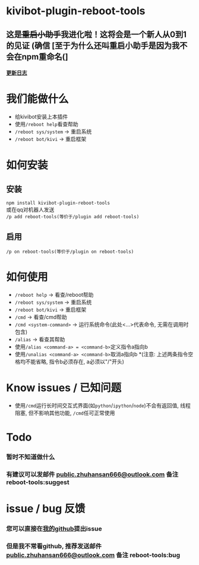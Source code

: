 # kivibot-plugin-reboot-tools
## 这是<del>重启小助手</del>我进化啦！这将会是一个新人从0到1的见证 (确信 \[至于为什么还叫重启小助手是因为我不会在npm重命名(]
#### [更新日志](updatelog.md)


# 我们能做什么
* 给kivibot安装上本插件
* 使用`/reboot help`看查帮助
* `/reboot sys/system`  ->  重启系统
* `/reboot bot/kivi`  ->  重启框架

# 如何安装
## 安装
``npm install kivibot-plugin-reboot-tools`` <br>
或在qq对机器人发送 <br>
``/p add reboot-tools(等价于/plugin add reboot-tools)``

## 启用
``/p on reboot-tools(等价于/plugin on reboot-tools)``


# 如何使用
* `/reboot help`  ->  看查/reboot帮助
* `/reboot sys/system`  ->  重启系统
* `/reboot bot/kivi`  ->  重启框架
* `/cmd`  ->  看查/cmd帮助
* `/cmd <system-command>`  ->  运行系统命令(此处<...>代表命令, 无需在调用时包含)
* `/alias`  ->  看查其帮助
* 使用`/alias <command-a> = <command-b>`定义指令a指向b
* 使用`/unalias <command-a> <command-b>`取消a指向b
*(注意: 上述两条指令空格均不能省略, 指令b必须存在, a必须以"/"开头)


# Know issues / 已知问题
* 使用`/cmd`运行长时间交互式界面(如`python`/`ipython`/`node`)不会有返回值, 线程阻塞, 但不影响其他功能, `/cmd`任可正常使用

# Todo
<!-- ## 内部
## 外部 -->
### 暂时不知道做什么
### 有建议可以发邮件 public.zhuhansan666@outlook.com 备注 reboot-tools:suggest


# issue / bug 反馈
### 您可以直接在[我的github](https://github.com/zhuhansan666/kivibot-plugin-reboot-tools)提出issue
### 但是我不常看github, 推荐发送邮件 public.zhuhansan666@outlook.com 备注 reboot-tools:bug
